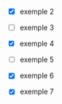 <div align=center>

- [x] exemple 2 
- [ ] exemple 3 
- [x] exemple 4
- [ ] exemple 5 
- [x] exemple 6 
- [x] exemple 7


</div>